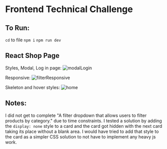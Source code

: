 # Frontend Technical Challenge

## To Run:
`cd` to file
`npm i`
`npm run dev`

## React Shop Page
Styles, Modal, Log in page:
![modalLogin](https://github.com/jihye13621/reactShopPage/assets/12876517/14c096c9-5d3c-40d1-8d8d-0762b1987e2b)

Responsive:
![filterResponsive](https://github.com/jihye13621/reactShopPage/assets/12876517/edd4d1ca-45ee-41ae-921d-d2fea3353fc7)

Skeleton and hover styles:
![home](https://github.com/jihye13621/reactShopPage/assets/12876517/88b42429-c979-498d-8071-c23c7bf4a936)

## Notes:
I did not get to complete "A filter dropdown that allows users to filter products by category." due to time constraints.
I tested a solution by adding the `display: none` style to a card and the card got hidden with the next card taking its place without a blank area. I would have tried to add that style to the card as a simpler CSS solution to not have to implement any heavy js work.
